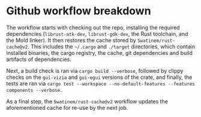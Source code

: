 # Github workflow breakdown
The workflow starts with checking out the repo, installing the required dependencies (`librust-atk-dev`, `librust-gdk-dev`, the Rust toolchain, and the Mold linker). It then restores the cache stored by `Swatinem/rust-cache@v2`. This includes the `~/.cargo` and `./target` directories, which contain installed binaries, the cargo registry, the cache, git dependencies and build artifacts of dependencies. 

Next, a build check is ran via `cargo build --verbose`, followed by clippy checks on the `gui-vizia` and `gui-egui` versions of the crate, and finally, the tests are ran via `cargo test --workspace --no-default-features --features components --verbose`.

As a final step, the `Swatinem/rust-cache@v2` workflow updates the aforementioned cache for re-use by the next job.
